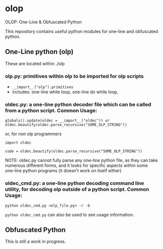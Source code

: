 # olop
OLOP: One-Line &amp; Obfuscated Python

This repository contains useful python modules for one-line and obfuscated python.

## One-Line python (olp)
These are located within ./olp

### olp.py: primitives within olp to be imported for olp scripts
 * `__import__("olp").primitives`
 * includes: one-line while loop, one-line do while loop,

### oldec.py: a one-line python decoder file which can be called from a python script. Common Usage:
```
globals().update(oldec = __import__("oldec")) or oldec.beautify(oldec.parse_recursive("SOME_OLP_STRING"))
```
or, for non olp programmers
```
import oldec

code = oldec.beautify(oldec.parse_recursive("SOME_OLP_STRING"))
```
NOTE: oldec.py cannot fully parse any one-line python file, as they can take numerous different forms, and it looks for specific aspects within some one-line python programs (it doesn't work on itself either) 

### oldec_cmd.py: a one-line python decoding command line utility, for decoding olp outside of a python script. Common Usage:
```
python oldec_cmd.py <olp_file.py> -r -b
```
`python oldec_cmd.py` can also be used to see usage information.

## Obfuscated Python
This is still a work in progress.
